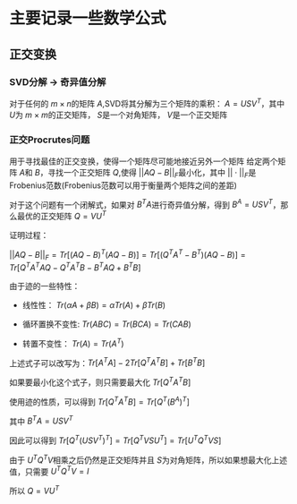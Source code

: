 # 主要记录一些数学公式

## 正交变换
### SVD分解 -> 奇异值分解
对于任何的 $m\times n$的矩阵 $A$,SVD将其分解为三个矩阵的乘积：
$A = USV^T$，其中 $U$为 $m\times m$的正交矩阵， $S$是一个对角矩阵， $V$是一个正交矩阵


### 正交Procrutes问题
用于寻找最佳的正交变换，使得一个矩阵尽可能地接近另外一个矩阵
给定两个矩阵 $A$和 $B$，寻找一个正交矩阵 $Q$,使得 $||AQ-B||_F$最小化，其中 $||\cdot ||_F$是Frobenius范数(Frobenius范数可以用于衡量两个矩阵之间的差距)

对于这个问题有一个闭解式，如果对 $B^TA$进行奇异值分解，得到 $B^A = USV^T$，那么最优的正交矩阵 $Q = VU^T$

证明过程：

$||AQ-B||_F = Tr[(AQ-B)^T(AQ-B)]=Tr[(Q^TA^T-B^T)(AQ-B)]=Tr[Q^TA^TAQ-Q^TA^TB-B^TAQ+B^TB]$

由于迹的一些特性：
* 线性性： $Tr(\alpha A+\beta B) = \alpha Tr(A)+\beta Tr(B)$

* 循环置换不变性: $Tr(ABC)=Tr(BCA)=Tr(CAB)$

* 转置不变性： $Tr(A) = Tr(A^T)$


上述式子可以改写为：$Tr[A^TA]- 2Tr[Q^TA^TB]+Tr[B^TB]$

如果要最小化这个式子，则只需要最大化  $Tr[Q^TA^TB]$

使用迹的性质，可以得到 $Tr[Q^TA^TB] = Tr[Q^T(B^A)^T]$

其中 $B^TA = USV^T$

因此可以得到 $Tr[Q^T(USV^T)^T] = Tr[Q^TVSU^T] = Tr[U^TQ^TVS]$

由于 $U^TQ^TV$相乘之后仍然是正交矩阵并且 $S$为对角矩阵，所以如果想最大化上述值，只需要 $U^TQ^TV= I$

所以 $Q = VU^T$
